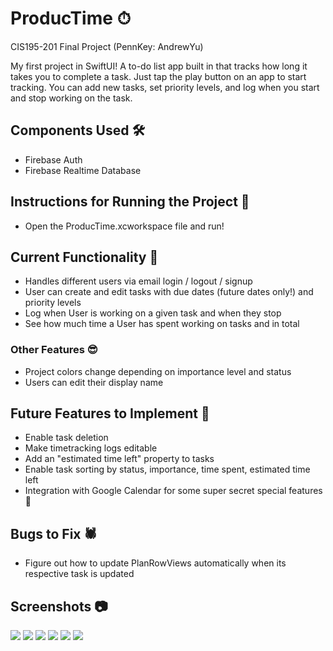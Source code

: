 # ProducTime ⏱

CIS195-201 Final Project (PennKey: AndrewYu)

 My first project in SwiftUI! A to-do list app built in that tracks how long it takes you to complete a task. Just tap the play button on an app to start tracking.
 You can add new tasks, set priority levels, and log when you start and stop working on the task. 

## Components Used 🛠
- Firebase Auth
- Firebase Realtime Database

## Instructions for Running the Project 📝
- Open the ProducTime.xcworkspace file and run!

## Current Functionality 💪
* Handles different users via email login / logout / signup
* User can create and edit tasks with due dates (future dates only!) and priority levels
* Log when User is working on a given task and when they stop
* See how much time a User has spent working on tasks and in total

### Other Features 😎
* Project colors change depending on importance level and status
* Users can edit their display name

## Future Features to Implement 🔬
- Enable task deletion
- Make timetracking logs editable
- Add an "estimated time left" property to tasks
- Enable task sorting by status, importance, time spent, estimated time left
- Integration with Google Calendar for some super secret special features 🤫

## Bugs to Fix 🕷
- Figure out how to update PlanRowViews automatically when its respective task is updated

## Screenshots 📷
![](images/Plan.png) ![](images/Track.png) ![](images/Reflect.png)
![](images/AddNewTask.png) ![](images/EditTask.png) ![](images/TaskDetails.png)
